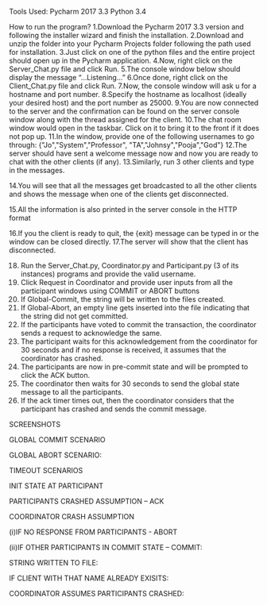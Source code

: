 
  



Tools Used:
Pycharm 2017 3.3
Python 3.4




How to run the program?
1.Download the Pycharm 2017 3.3 version and following the installer wizard and finish the installation.
2.Download and unzip the folder into your Pycharm Projects folder following the path used for installation.
3.Just click on one of the python files and the entire project should open up in the Pycharm application.
4.Now, right click on the Server_Chat.py file and click Run.
5.The console window below should display the message “…Listening…”
6.Once done, right click on the Client_Chat.py file and click Run.
7.Now, the console window will ask u for a hostname and port number.
8.Specify the hostname as localhost (ideally your desired host) and the port number as 25000.
9.You are now connected to the server and the confirmation can be found on the server console window along with the thread assigned for the client.
10.The chat room window would open in the taskbar. Click on it to bring it to the front if it does not pop up.
11.In the window, provide one of the following usernames to go through:
{"Jo","System","Professor",
"TA","Johnsy","Pooja","God"}
12.The server should have sent a welcome message now and now you are ready to chat with the other clients (if any).
13.Similarly, run 3 other clients and type in the messages.

14.You will see that all the messages get broadcasted to all the other clients and shows the message when one of the clients get disconnected.

15.All the information is also printed in the server console in the HTTP format  

16.If you the client is ready to quit, the {exit} message can be typed in or the window can be closed directly.
17.The server will show that the client has disconnected.



18. Run the Server_Chat.py, Coordinator.py and Participant.py (3 of its instances) programs and provide the valid username.
19. Click Request in Coordinator and provide user inputs from all the participant windows using COMMIT or ABORT buttons
20. If Global-Commit, the string will be written to the files created.
21. If Global-Abort, an empty line gets inserted into the file indicating that the string did not get committed.
22. If the participants have voted to commit the transaction, the coordinator sends a request to acknowledge the same.
23. The participant waits for this acknowledgement from the coordinator for 30 seconds and if no response is received, it assumes that the coordinator has crashed.
24. The participants are now in pre-commit state and will be prompted to click the ACK button.
25. The coordinator then waits for 30 seconds to send the global state message to all the participants.
26. If the ack timer times out, then the coordinator considers that the participant has crashed and sends the commit message. 

SCREENSHOTS

GLOBAL COMMIT SCENARIO










GLOBAL ABORT SCENARIO:





TIMEOUT SCENARIOS

INIT STATE AT PARTICIPANT







PARTICIPANTS CRASHED ASSUMPTION – ACK



COORDINATOR CRASH ASSUMPTION



(i)IF NO RESPONSE FROM PARTICIPANTS - ABORT



(ii)IF OTHER PARTICIPANTS IN COMMIT STATE – COMMIT:




STRING WRITTEN TO FILE:



IF CLIENT WITH THAT NAME ALREADY EXISITS:







COORDINATOR ASSUMES PARTICIPANTS CRASHED:






